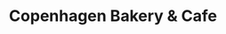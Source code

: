 ---
title: "Copenhagen Bakery & Cafe"
url: /burlingame/copenhagen-bakery-und-cafe/
shop: Bäckerei
---
